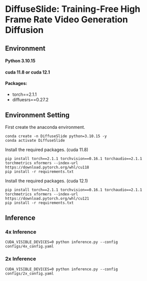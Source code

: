 # DiffuseSlide: Training-Free High Frame Rate Video Generation Diffusion

## Environment
#### Python 3.10.15
#### cuda 11.8 or cuda 12.1
#### Packages:
* torch==2.1.1   
* diffuesrs==0.27.2

## Environment Setting
First create the anaconda environment.
```Shell
conda create -n DiffuseSlide python=3.10.15 -y
conda activate DiffuseSlide
```

Install the required packages. (cuda 11.8)
```Shell
pip install torch==2.1.1 torchvision==0.16.1 torchaudio==2.1.1 torchmetrics xformers --index-url https://download.pytorch.org/whl/cu118
pip install -r requirements.txt
```
Install the required packages. (cuda 12.1)
```Shell
pip install torch==2.1.1 torchvision==0.16.1 torchaudio==2.1.1 torchmetrics xformers --index-url https://download.pytorch.org/whl/cu121
pip install -r requirements.txt
```

## Inference 
### 4x Inference
```Shell
CUDA_VISIBLE_DEVICES=0 python inference.py --config configs/4x_config.yaml
```
### 2x Inference
```Shell
CUDA_VISIBLE_DEVICES=0 python inference.py --config configs/2x_config.yaml
```
